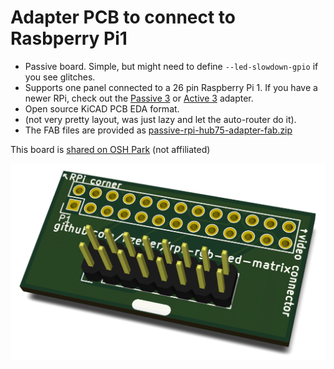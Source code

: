 Adapter PCB to connect to Rasbperry Pi1
=======================================

   * Passive board. Simple, but might need to define `--led-slowdown-gpio` if you see
     glitches.
   * Supports one panel connected to a 26 pin Raspberry Pi 1. If you have a newer RPi,
     check out the [Passive 3](../passive-3) or [Active 3](../active-3) adapter.
   * Open source KiCAD PCB EDA format.
   * (not very pretty layout, was just lazy and let the auto-router do it).
   * The FAB files are provided as [passive-rpi-hub75-adapter-fab.zip](./passive-rpi-hub75-adapter-fab.zip)

This board is [shared on OSH Park][osh-passive-rpi] (not affiliated)

![Preview][rendering]

[rendering]: ../../img/passive-rpi1-pcb.png
[osh-passive-rpi]: https://oshpark.com/shared_projects/afEA1gNt